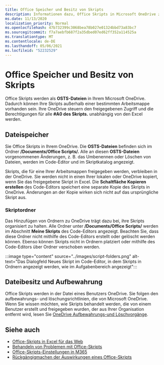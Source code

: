 ```yaml
---
title: Office Speicher und Besitz von Skripts
description: Informationen dazu, Office Skripts in Microsoft OneDrive zwischen Besitzern gespeichert und übertragen werden.
ms.date: 11/13/2020
localization_priority: Normal
ms.openlocfilehash: 47b732399c3068bea78b027e01324bbd73a83bc7
ms.sourcegitcommit: f7a7aebfb687f2a35dbed07ed62ff352a114525a
ms.translationtype: MT
ms.contentlocale: de-DE
ms.lasthandoff: 05/06/2021
ms.locfileid: "52232529"
---
```

# <a name="office-scripts-file-storage-and-ownership"></a>Office Speicher und Besitz von Skripts

Office Skripts werden als **OSTS-Dateien** in Ihrem Microsoft OneDrive. Dadurch können Ihre Skripts außerhalb einer bestimmten Arbeitsmappe vorhanden sein. Ihre OneDrive steuern den freigegebenen Zugriff und die Berechtigungen für alle **#A0 des Skripts.** unabhängig von den Excel werden.

## <a name="file-storage"></a>Dateispeicher

Sie Office Skripts in Ihrem OneDrive. Die **OSTS-Dateien** befinden sich im Ordner **/Documents/Office Scripts/.** Alle an diesen **OSTS-Dateien** vorgenommenen Änderungen, z. B. das Umbenennen oder Löschen von Dateien, werden im Code-Editor und im Skriptkatalog angezeigt.

Skripts, die für eine Ihrer Arbeitsmappen freigegeben werden, verbleiben in der OneDrive. Sie werden nicht in einen Ihrer lokalen oder OneDrive kopiert, wenn Sie das freigegebene Skript in Excel. Die **Schaltfläche Kopieren erstellen** des Code-Editors speichert eine separate Kopie des Skripts in OneDrive. Änderungen an der Kopie wirken sich nicht auf das ursprüngliche Skript aus.

### <a name="script-folders"></a>Skriptordner

Das Hinzufügen von Ordnern zu OneDrive trägt dazu bei, ihre Skripts organisiert zu halten. Alle Ordner unter **/Documents/Office Scripts/** werden im Abschnitt **Meine Skripts** des Code-Editors angezeigt. Beachten Sie, dass diese Ordner nicht mithilfe des Code-Editors erstellt oder gelöscht werden können. Ebenso können Skripts nicht in Ordnern platziert oder mithilfe des Code-Editors über Ordner verschoben werden.

:::image type="content" source="../images/script-folders.png" alt-text="Das Dialogfeld Neues Skript im Code-Editor, in dem Skripts in Ordnern angezeigt werden, wie im Aufgabenbereich angezeigt":::

## <a name="file-ownership-and-retention"></a>Dateibesitz und Aufbewahrung

Office Skripts werden in der Datei eines Benutzers OneDrive. Sie folgen den aufbewahrungs- und löschungsrichtlinien, die von Microsoft OneDrive. Wenn Sie wissen möchten, wie Skripts behandelt werden, die von einem Benutzer erstellt und freigegeben wurden, der aus Ihrer Organisation entfernt wird, lesen Sie [OneDrive Aufbewahrungs-und Löschvorgänge](/onedrive/retention-and-deletion).

## <a name="see-also"></a>Siehe auch

- [Office-Skripts in Excel für das Web](https://support.microsoft.com/office/sharing-office-scripts-in-excel-for-the-web-226eddbc-3a44-4540-acfe-fccda3d1122b)
- [Behandeln von Problemen mit Office-Skripts](../testing/troubleshooting.md)
- [Office-Skripts-Einstellungen in M365](https://support.office.com/article/office-scripts-settings-in-m365-19d3c51a-6ca2-40ab-978d-60fa49554dcf)
- [Rückgängigmachen der Auswirkungen eines Office-Skripts](../testing/undo.md)
